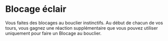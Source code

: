 # Blocage éclair

<p>Vous faites des blocages au bouclier instinctifs. Au début de chacun de vos tours, vous gagnez une réaction supplémentaire que vous pouvez utiliser uniquement pour faire un Blocage au bouclier.</p>